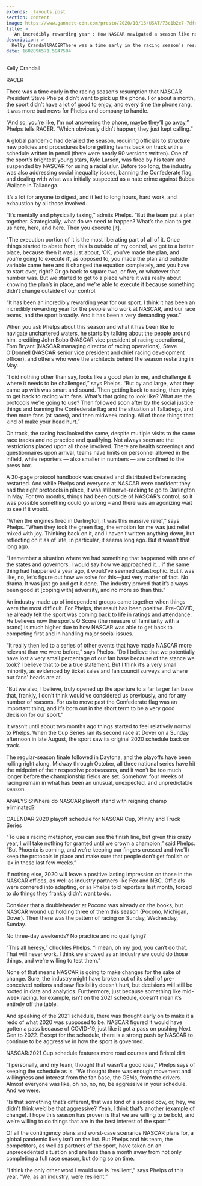 ```yaml
--- 
extends: _layouts.post 
section: content 
image: https://www.gannett-cdn.com/presto/2020/10/16/USAT/73c1b2e7-7dfe-4d7a-88c1-281da4266b58-darlington.JPG?crop=3524,1982,x915,y1666&width=3200&height=1800&format=pjpg&auto=webp 
title: > 
  'An incredibly rewarding year': How NASCAR navigated a season like no other 
description: > 
  Kelly CrandallRACERThere was a time early in the racing season’s resumption that NASCAR President Steve Phelps didn’t want to pick up the phone.I think it has been an incredibly rewarding year for the people who work at NASCAR, and our race teams, and the sport broadly.Consider that a doubleheader at Pocono was already on the books, but NASCAR wound up holding three of them this season (Pocono, Michigan, Dover).Except for the schedule, there is a strong push by NASCAR to continue to be aggressive in how the sport is governed.“Is that something that’s different, that was kind of a sacred cow, or, hey, we didn’t think we’d be that aggressive? 
date: 1602896571.5947504 
--- 
```

Kelly Crandall

RACER

There was a time early in the racing season’s resumption that NASCAR President Steve Phelps didn’t want to pick up the phone. For about a month, the sport didn’t have a lot of good to enjoy, and every time the phone rang, it was more bad news for Phelps and company to handle.

“And so, you’re like, I’m not answering the phone, maybe they’ll go away,” Phelps tells RACER. “Which obviously didn’t happen; they just kept calling.”

A global pandemic had derailed the season, requiring officials to structure new policies and procedures before getting teams back on track with a schedule written in pencil (there were nearly 90 versions written). One of the sport’s brightest young stars, Kyle Larson, was fired by his team and suspended by NASCAR for using a racial slur. Before too long, the industry was also addressing social inequality issues, banning the Confederate flag, and dealing with what was initially suspected as a hate crime against Bubba Wallace in Talladega.

It’s a lot for anyone to digest, and it led to long hours, hard work, and exhaustion by all those involved.

“It’s mentally and physically taxing,” admits Phelps. “But the team put a plan together. Strategically, what do we need to happen? What’s the plan to get us here, here, and here. Then you execute [it].

"The execution portion of it is the most liberating part of all of it. Once things started to abate from, this is outside of my control, we got to a better place, because then it was just about, ‘OK, you’ve made the plan, and you’re going to execute it’, as opposed to, you made the plan and outside variable came here and it changed the equation completely, and you have to start over, right? Or go back to square two, or five, or whatever that number was. But we started to get to a place where it was really about knowing the plan’s in place, and we’re able to execute it because something didn’t change outside of our control.

“It has been an incredibly rewarding year for our sport. I think it has been an incredibly rewarding year for the people who work at NASCAR, and our race teams, and the sport broadly. And it has been a very demanding year.”

When you ask Phelps about this season and what it has been like to navigate unchartered waters, he starts by talking about the people around him, crediting John Bobo (NASCAR vice president of racing operations), Tom Bryant (NASCAR managing director of racing operations), Steve O’Donnell (NASCAR senior vice president and chief racing development officer), and others who were the architects behind the season restarting in May.

“I did nothing other than say, looks like a good plan to me, and challenge it where it needs to be challenged,” says Phelps. “But by and large, what they came up with was smart and sound. Then getting back to racing, then trying to get back to racing with fans. What’s that going to look like? What are the protocols we’re going to use? Then followed soon after by the social justice things and banning the Confederate flag and the situation at Talladega, and then more fans (at races), and then midweek racing. All of those things that kind of make your head hurt.”

On track, the racing has looked the same, despite multiple visits to the same race tracks and no practice and qualifying. Not always seen are the restrictions placed upon all those involved. There are health screenings and questionnaires upon arrival, teams have limits on personnel allowed in the infield, while reporters — also smaller in numbers — are confined to the press box.

A 30-page protocol handbook was created and distributed before racing restarted. And while Phelps and everyone at NASCAR were confident they had the right protocols in place, it was still nerve-racking to go to Darlington in May. For two months, things had been outside of NASCAR’s control, so it was possible something could go wrong – and there was an agonizing wait to see if it would.

“When the engines fired in Darlington, it was this massive relief,” says Phelps. “When they took the green flag, the emotion for me was just relief mixed with joy. Thinking back on it, and I haven’t written anything down, but reflecting on it as of late, in particular, it seems long ago. But it wasn’t that long ago.

“I remember a situation where we had something that happened with one of the states and governors. I would say how we approached it… if the same thing had happened a year ago, it would’ve seemed catastrophic. But it was like, no, let’s figure out how we solve for this—just very matter of fact. No drama. It was just go and get it done. The industry proved that it’s always been good at [coping with] adversity, and no more so than this.”

An industry made up of independent groups came together when things were the most difficult. For Phelps, the result has been positive. Pre-COVID, he already felt the sport was coming back to life in ratings and attendance. He believes now the sport’s Q Score (the measure of familiarity with a brand) is much higher due to how NASCAR was able to get back to competing first and in handling major social issues.

“It really then led to a series of other events that have made NASCAR more relevant than we were before,” says Phelps. “Do I believe that we potentially have lost a very small percentage of our fan base because of the stance we took? I believe that to be a true statement. But I think it’s a very small minority, as evidenced by ticket sales and fan council surveys and where our fans' heads are at.

"But we also, I believe, truly opened up the aperture to a far larger fan base that, frankly, I don’t think would’ve considered us previously, and for any number of reasons. For us to move past the Confederate flag was an important thing, and it’s born out in the short term to be a very good decision for our sport.”

It wasn’t until about two months ago things started to feel relatively normal to Phelps. When the Cup Series ran its second race at Dover on a Sunday afternoon in late August, the sport saw its original 2020 schedule back on track.

The regular-season finale followed in Daytona, and the playoffs have been rolling right along. Midway through October, all three national series have hit the midpoint of their respective postseasons, and it won’t be too much longer before the championship fields are set. Somehow, four weeks of racing remain in what has been an unusual, unexpected, and unpredictable season.

ANALYSIS:Where do NASCAR playoff stand with reigning champ eliminated?

CALENDAR:2020 playoff schedule for NASCAR Cup, Xfinity and Truck Series

“To use a racing metaphor, you can see the finish line, but given this crazy year, I will take nothing for granted until we crown a champion,” said Phelps. “But Phoenix is coming, and we’re keeping our fingers crossed and (we’ll) keep the protocols in place and make sure that people don’t get foolish or lax in these last few weeks.”

If nothing else, 2020 will leave a positive lasting impression on those in the NASCAR offices, as well as industry partners like Fox and NBC. Officials were cornered into adapting, or as Phelps told reporters last month, forced to do things they frankly didn’t want to do.

Consider that a doubleheader at Pocono was already on the books, but NASCAR wound up holding three of them this season (Pocono, Michigan, Dover). Then there was the pattern of racing on Sunday, Wednesday, Sunday.

No three-day weekends? No practice and no qualifying?

“This all heresy,” chuckles Phelps. “I mean, oh my god, you can’t do that. That will never work. I think we showed as an industry we could do those things, and we’re willing to test them.”

None of that means NASCAR is going to make changes for the sake of change. Sure, the industry might have broken out of its shell of pre-conceived notions and saw flexibility doesn’t hurt, but decisions will still be rooted in data and analytics. Furthermore, just because something like mid-week racing, for example, isn’t on the 2021 schedule, doesn’t mean it’s entirely off the table.

And speaking of the 2021 schedule, there was thought early on to make it a redo of what 2020 was supposed to be. NASCAR figured it would have gotten a pass because of COVID-19, just like it got a pass on pushing Next Gen to 2022. Except for the schedule, there is a strong push by NASCAR to continue to be aggressive in how the sport is governed.

NASCAR:2021 Cup schedule features more road courses and Bristol dirt

“I personally, and my team, thought that wasn’t a good idea,” Phelps says of keeping the schedule as is. “We thought there was enough movement and willingness and interest from the fan base, the OEMs, from the drivers. Almost everyone was like, oh no, no, no, be aggressive in your schedule. And we were.

“Is that something that’s different, that was kind of a sacred cow, or, hey, we didn’t think we’d be that aggressive? Yeah, I think that’s another (example of change). I hope this season has proven is that we are willing to be bold, and we’re willing to do things that are in the best interest of the sport.”

Of all the contingency plans and worst-case scenarios NASCAR plans for, a global pandemic likely isn’t on the list. But Phelps and his team, the competitors, as well as partners of the sport, have taken on an unprecedented situation and are less than a month away from not only completing a full race season, but doing so on time.

“I think the only other word I would use is ‘resilient’,” says Phelps of this year. “We, as an industry, were resilient.”